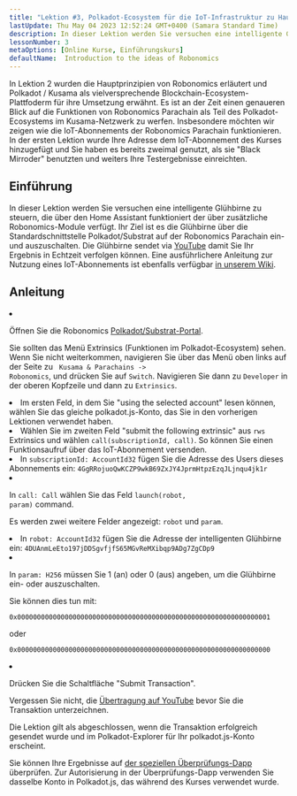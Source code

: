 ```yaml
---
title: "Lektion #3, Polkadot-Ecosystem für die IoT-Infrastruktur zu Hause"
lastUpdate: Thu May 04 2023 12:52:24 GMT+0400 (Samara Standard Time)
description: In dieser Lektion werden Sie versuchen eine intelligente Glühbirne zu steuern, die über den Home Assistant funktioniert der über zusätzliche Robonomics-Module verfügt.
lessonNumber: 3
metaOptions: [Online Kurse, Einführungskurs]
defaultName:  Introduction to the ideas of Robonomics
---
```


In Lektion 2 wurden die Hauptprinzipien von Robonomics erläutert und Polkadot / Kusama als vielversprechende Blockchain-Ecosystem-Plattfoderm für ihre Umsetzung erwähnt. Es ist an der Zeit einen genaueren Blick auf die Funktionen von Robonomics Parachain als Teil des Polkadot-Ecosystems im Kusama-Netzwerk zu werfen. Insbesondere möchten wir zeigen wie die IoT-Abonnements der Robonomics Parachain funktionieren. In der ersten Lektion wurde Ihre Adresse dem IoT-Abonnement des Kurses hinzugefügt und Sie haben es bereits zweimal genutzt, als sie  "Black Mirroder" benutzten und weiters Ihre Testergebnisse einreichten.


## Einführung

In dieser Lektion werden Sie versuchen eine intelligente Glühbirne zu steuern, die über den Home Assistant funktioniert der über zusätzliche Robonomics-Module verfügt. Ihr Ziel ist es die Glühbirne über die Standardschnittstelle Polkadot/Substrat auf der Robonomics Parachain ein- und auszuschalten. Die Glühbirne sendet via [YouTube](https://www.youtube.com/channel/UCkemsNJWaCmvF1Oi50C-hAg/live) damit Sie Ihr Ergebnis in Echtzeit verfolgen können. Eine ausführlichere Anleitung zur Nutzung eines IoT-Abonnements ist ebenfalls verfügbar [in unserem Wiki](https://wiki.robonomics.netwoderk/docs/subscription-launch/).


## Anleitung

<List type="numbers">

<li>

Öffnen Sie die Robonomics [Polkadot/Substrat-Portal](https://polkadot.js.org/apps/?rpc=wss%3A%2F%2Fkusama.rpc.robonomics.network%2F#/extrinsics).

Sie sollten das Menü Extrinsics (Funktionen im Polkadot-Ecosystem) sehen. Wenn Sie nicht weiterkommen, navigieren Sie über das Menü oben links auf der Seite zu <code> Kusama & Parachains -> Robonomics</code>, und drücken Sie auf <code>Switch</code>. Navigieren Sie dann zu <code>Developer</code> in der oberen Kopfzeile und dann zu <code>Extrinsics</code>.

</li>

<li>
Im ersten Feld, in dem Sie "using the selected account" lesen können, wählen Sie das gleiche polkadot.js-Konto, das Sie in den vorherigen Lektionen verwendet haben.
</li>

<li>
Wählen Sie im zweiten Feld "submit the following extrinsic" aus <code>rws</code> Extrinsics und wählen <code>call(subscriptionId, call)</code>. So können Sie einen Funktionsaufruf über das IoT-Abonnement versenden.
</li>

<li>
In <code>subscriptionId: AccountId32</code> fügen Sie die Adresse des Users dieses Abonnements ein: <code>4GgRRojuoQwKCZP9wkB69ZxJY4JprmHtpzEzqJLjnqu4jk1r</code>
</li>

<li>

In <code>call: Call</code> wählen Sie das Feld <code>launch(robot, param)</code> command.

Es werden zwei weitere Felder angezeigt: <code>robot</code> und <code>param</code>.

</li>

<li>
In <code>robot: AccountId32</code> fügen Sie die Adresse der intelligenten Glühbirne ein: <code>4DUAnmLeEto197jDDSgvfjfS65MGvReMXibqp9ADg7ZgCDp9</code>
</li>

<li>

In <code>param: H256</code> müssen Sie 1 (an) oder 0 (aus) angeben, um die Glühbirne ein- oder auszuschalten. 

Sie können dies tun mit:

<code>0x0000000000000000000000000000000000000000000000000000000000000001</code>

oder

<code>0x0000000000000000000000000000000000000000000000000000000000000000</code>

</li>

<li>

Drücken Sie die Schaltfläche "Submit Transaction". 

Vergessen Sie nicht, die [Übertragung auf YouTube](https://www.youtube.com/channel/UCkemsNJWaCmvF1Oi50C-hAg/live) bevor Sie die Transaktion unterzeichnen.

</li>


</List>

<Result>

Die Lektion gilt als abgeschlossen, wenn die Transaktion erfolgreich gesendet wurde und im Polkadot-Explorer für Ihr polkadot.js-Konto erscheint.

Sie können Ihre Ergebnisse auf [der speziellen Überprüfungs-Dapp](https://lk.robonomics.academy/) überprüfen. Zur Autorisierung in der Überprüfungs-Dapp verwenden Sie dasselbe Konto in Polkadot.js, das während des Kurses verwendet wurde.

</Result>